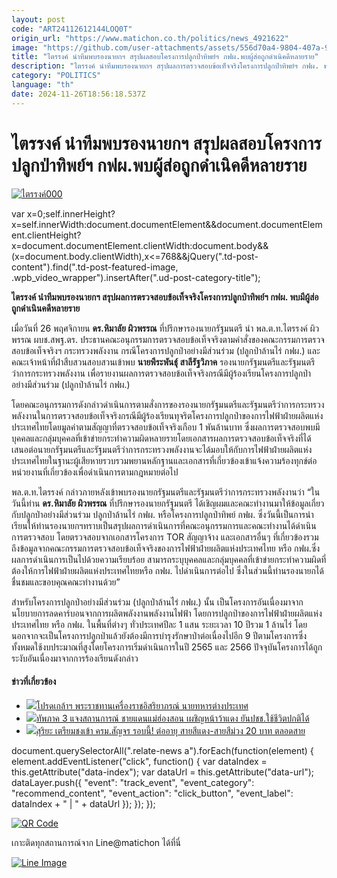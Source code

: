 ```yaml
---
layout: post
code: "ART24112612144LOQ0T"
origin_url: "https://www.matichon.co.th/politics/news_4921622"
image: "https://github.com/user-attachments/assets/556d70a4-9804-407a-90ef-352d44bc1cf7"
title: "ไตรรงค์ นำทีมพบรองนายกฯ สรุปผลสอบโครงการปลูกป่าทิพย์ฯ กฟผ.พบผู้ส่อถูกดำเนิคดีหลายราย"
description: "ไตรรงค์ นำทีมพบรองนายกฯ สรุปผลการตรวจสอบข้อเท็จจริงโครงการปลูกป่าทิพย์ฯ กฟผ. พบมีผู้ส่อถูกดำเนินคดีหลายราย"
category: "POLITICS"
language: "th"
date: 2024-11-26T18:56:18.537Z
---
```


# ไตรรงค์ นำทีมพบรองนายกฯ สรุปผลสอบโครงการปลูกป่าทิพย์ฯ กฟผ.พบผู้ส่อถูกดำเนิคดีหลายราย

[![](https://www.matichon.co.th/wp-content/uploads/2024/11/ไตรรงค์000.jpg "ไตรรงค์000")](https://www.matichon.co.th/wp-content/uploads/2024/11/ไตรรงค์000.jpg)

var x=0;self.innerHeight?x=self.innerWidth:document.documentElement&&document.documentElement.clientHeight?x=document.documentElement.clientWidth:document.body&&(x=document.body.clientWidth),x<=768&&jQuery(".td-post-content").find(".td-post-featured-image, .wpb\_video\_wrapper").insertAfter(".ud-post-category-title");

**ไตรรงค์ นำทีมพบรองนายกฯ สรุปผลการตรวจสอบข้อเท็จจริงโครงการปลูกป่าทิพย์ฯ กฟผ. พบมีผู้ส่อถูกดำเนินคดีหลายราย**

เมื่อวันที่ 26 พฤศจิกายน **ดร.หิมาลัย ผิวพรรณ** ที่ปรึกษารองนายกรัฐมนตรี นำ พล.ต.ท.ไตรรงค์ ผิวพรรณ ผบช.สพฐ.ตร. ประธานคณะอนุกรรมการตรวจสอบข้อเท็จจริงตามคำสั่งของคณะกรรมการตรวจสอบข้อเท็จจริงฯ กระทรวงพลังงาน กรณีโครงการปลูกป่าอย่างมีส่วนร่วม (ปลูกป่าล้านไร่ กฟผ.) และคณะเจ้าหน้าที่ฝ่าสืบสวนสอบสวนเข้าพบ **นายพีระพันธุ์ สาลีรัฐวิภาค** รองนายกรัฐมนตรีและรัฐมนตรีว่าการกระทรวงพลังงาน เพื่อรายงานผลการตรวจสอบข้อเท็จจริงกรณีมีผู้ร้องเรียนโครงการปลูกป่าอย่างมีส่วนร่วม (ปลูกป่าล้านไร่ กฟผ.)

โดยคณะอนุกรรมการดังกล่าวดำเนินการตามสั่งการของรองนายกรัฐมนตรีและรัฐมนตรีว่าการกระทรวงพลังงานในการตรวจสอบข้อเท็จจริงกรณีมีผู้ร้องเรียนทุจริตโครงการปลูกป่าของการไฟฟ้าฝ่ายผลิตแห่งประเทศไทยโดยมูลค่าตามสัญญาที่ตรวจสอบข้อเท็จจริงเกือบ 1 พันล้านบาท ซึ่งผลการตรวจสอบพบมีบุคคลและกลุ่มบุคคลที่เข้าข่ายกระทำความผิดหลายรายโดยเอกสารผลการตรวจสอบข้อเท็จจริงที่ได้เสนอต่อนายกรัฐมนตรีและรัฐมนตรีว่าการกระทรวงพลังงานจะได้มอบให้กับการไฟฟ้าฝ่ายผลิตแห่งประเทศไทยในฐานะผู้เสียหายรวบรวมพยานหลักฐานและเอกสารที่เกี่ยวข้องเข้าแจ้งความร้องทุกข์ต่อหน่วยงานที่เกี่ยวข้องเพื่อดำเนินการตามกฎหมายต่อไป

พล.ต.ท.ไตรรงค์ กล่าวภายหลังเข้าพบรองนายกรัฐมนตรีและรัฐมนตรีว่าการกระทรวงพลังงานว่า “ในวันนี้ท่าน **ดร.หิมาลัย ผิวพรรณ** ที่ปรึกษารองนายกรัฐมนตรี ได้เชิญผมและคณะทำงานมาให้ข้อมูลเกี่ยวกับปลูกป่าอย่างมีส่วนร่วม ปลูกป่าล้านไร่ กฟผ. หรือโครงการปลูกป่าทิพย์ กฟผ. ซึ่งวันนี้เป็นการนำเรียนให้ท่านรองนายกฯทราบเป็นสรุปผลการดำเนินการที่คณะอนุกรรมการและคณะทำงานได้ดำเนินการตรวจสอบ โดยตรวจสอบจากเอกสารโครงการ TOR สัญญาจ้าง และเอกสารอื่นๆ ที่เกี่ยวข้องรวมถึงข้อมูลจากคณะกรรมการตรวจสอบข้อเท็จจริงของการไฟฟ้าฝ่ายผลิตแห่งประเทศไทย หรือ กฟผ.ซึ่งผลการดำเนินการเป็นไปด้วยความเรียบร้อย สามารถระบุบุคคลและกลุ่มบุคคลที่เข้าข่ายกระทำความผิดที่ต้องให้การไฟฟ้าฝ่ายผลิตแห่งประเทศไทยหรือ กฟผ. ไปดำเนินการต่อไป ซึ่งในส่วนนี้ท่านรองนายกได้ชื่นชมและขอบคุณคณะทำงานด้วย”

สำหรับโครงการปลูกป่าอย่างมีส่วนร่วม (ปลูกป่าล้านไร่ กฟผ.) นั้น เป็นโครงการอันเนื่องมาจากนโยบายการลดคาร์บอนจากการผลิตพลังงานพลังงานไฟฟ้า โดยการปลูกป่าของการไฟฟ้าฝ่ายผลิตแห่งประเทศไทย หรือ กฟผ. ในพื้นที่ต่างๆ ทั่วประเทศปีละ 1 แสน ระยะเวลา 10 ปีรวม 1 ล้านไร่ โดยนอกจากจะเป็นโครงการปลูกป่าแล้วยังต้องมีการบำรุงรักษาป่าต่อเนื่องไปอีก 9 ปีตามโครงการซึ่งทั้งหมดใช้งบประมาณที่สูงโดยโครงการเริ่มดำเนินการในปี 2565 และ 2566 ปัจจุบันโครงการได้ถูกระงับอันเนื่องมาจากการร้องเรียนดังกล่าว

#### ข่าวที่เกี่ยวข้อง

*   [![](https://www.matichon.co.th/wp-content/uploads/2024/09/ราชกิจจานุเบกษา-2.jpg)โปรดเกล้าฯ พระราชทานเครื่องราชอิสริยาภรณ์ นายทหารต่างประเทศ](https://www.matichon.co.th/politics/news_4921820)
*   [![](https://www.matichon.co.th/wp-content/uploads/2024/11/S__1781777.jpg)ทัพภาค 3 แจงสถานการณ์ ชายแดนแม่ฮ่องสอน เผชิญหน้าว้าแดง ยันปชช.ใช้ชีวิตปกติได้](https://www.matichon.co.th/politics/news_4921345)
*   [![](https://www.matichon.co.th/wp-content/uploads/2024/11/156415845.jpg)สุริยะ เตรียมชงเข้า ครม.สัญจร รอบนี้! ต่ออายุ สายสีแดง-สายสีม่วง 20 บาท ตลอดสาย](https://www.matichon.co.th/politics/news_4921579)

document.querySelectorAll(".relate-news a").forEach(function(element) { element.addEventListener("click", function() { var dataIndex = this.getAttribute("data-index"); var dataUrl = this.getAttribute("data-url"); dataLayer.push({ "event": "track\_event", "event\_category": "recommend\_content", "event\_action": "click\_button", "event\_label": dataIndex + " | " + dataUrl }); }); });

[![QR Code](https://www.matichon.co.th/wp-content/uploads/2023/07/wob1371z.jpg)](https://lin.ee/ht0nDxX)

เกาะติดทุกสถานการณ์จาก Line@matichon ได้ที่นี่

[![Line Image](https://www.matichon.co.th/wp-content/uploads/2023/07/th.png)](https://lin.ee/ht0nDxX)